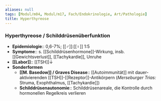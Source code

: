 ```yaml
---
aliases: null
tags: [Modul/m04, Modul/m17, Fach/Endokrinologie, Art/Pathologie]
title: Hyperthyreose
---
```

### Hyperthyreose / Schilddrüsenüberfunktion 
- **Epidemiologie**:: 0,6-7%; [[♂]]:[[♀]] 1:5
- **Symptome**:: s. [[Schilddrüsenhormone]]-Wirkung, insb. [[Gewichtsverlust]], [[Tachykardie]], Unruhe
- **[[Labor]]**:: [[TSH]]↓
- **Sonderformen**
	- **[[M. Basedow]] / Graves Disease**:: [[Autoimmunität]] mit dauer-aktivierenden [[TSH]]-[[Rezeptor]]-Antikörpern (*Merseburger Trias:* Struma, Exophthalmus, [[Tachykardie]])
	- **Schilddrüsenautonomie**:: Schilddrüsenareale, die Kontrolle durch hormonellen Regelkreis verlieren